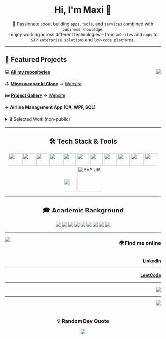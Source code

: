 <h1 align="center">Hi, I'm Maxi 👋</h1>
<p align="center">
  🚀 Passionate about building <code>apps</code>, <code>tools</code>, and <code>services</code> combined with <code>business knowledge</code>.<br>
  I enjoy working across different technologies – from <code>websites</code> and <code>apps</code> to <code>SAP enterprise solutions</code> and <code>low-code platforms</code>.
</p>

<hr>

<h2 align="left">📂 Featured Projects</h2>

<img align="right" src="https://github-readme-stats.vercel.app/api/top-langs/?username=Maximilian2306&layout=compact&theme=radical" />

<div align="left">
  <p>💻 <a href="https://github.com/Maximilian2306?tab=repositories"><b>All my repositories</b></a></p>
  <p>🕹️ <a href="https://github.com/Maximilian2306/Minesweeper_AI_v2"><b>Minesweeper AI Clone</b></a> → <a href="https://maximilian2306.github.io/Minesweeper_AI_v2">Website</a></p>  
  <p>🖼️ <a href="https://github.com/Maximilian2306/Project-Gallery"><b>Project Gallery</b></a> → <a href="https://maximilian2306.github.io/Project-Gallery">Website</a></p>  
  <p>✈️ <b>Airline Management App (C#, WPF, SQL)</b></p>  
</div>

<details>
  <summary>🔒 Selected Work (non-public)</summary>
<br>
  <ul>
    <li><code>SAP UI5 Document Scanner</code> → Built with SAP BAS, enabled scanning, uploading and managing documents (10 months, team project)</li>
    <li><code>Low-Code Customer Management App</code> → Queue management with QR registration and external system Integration (Excel) (4 months, technical architect & UI dev)</li>
    <li><code>Cinema Management App</code> → Desktop app with database Integration built with C#, WPF and SQL (2 month, university project)</li>
    <li><code>Process Modeling (ARIS Connect)</code> → Created and managed business process models (EPK) (university project, team lead)</li>
  </ul>
</details>

<hr>

<h2 align="center">🛠️ Tech Stack & Tools</h2>
<div align="center">
  <!-- Languages -->
  <img src="https://cdn.jsdelivr.net/gh/devicons/devicon/icons/java/java-original.svg" width="40"/>
  <img src="https://cdn.jsdelivr.net/gh/devicons/devicon/icons/csharp/csharp-original.svg" width="40"/>
  <img src="https://cdn.jsdelivr.net/gh/devicons/devicon/icons/javascript/javascript-original.svg" width="40"/>
  <img src="https://cdn.jsdelivr.net/gh/devicons/devicon/icons/r/r-original.svg" width="40"/>
  <img src="https://cdn.jsdelivr.net/gh/devicons/devicon@latest/icons/azuresqldatabase/azuresqldatabase-original.svg" width="40"/>

  <!-- Web & Frameworks -->
  <img src="https://cdn.jsdelivr.net/gh/devicons/devicon/icons/html5/html5-original.svg" width="40"/>
  <img src="https://cdn.jsdelivr.net/gh/devicons/devicon/icons/css3/css3-original.svg" width="40"/>
  <img src="https://cdn.jsdelivr.net/gh/devicons/devicon/icons/react/react-original.svg" width="40"/>

  <!-- Tools -->
  <img src="https://cdn.jsdelivr.net/gh/devicons/devicon/icons/git/git-original.svg" width="40"/>
  <img src="https://cdn.jsdelivr.net/gh/devicons/devicon/icons/postman/postman-original.svg" width="40"/>
  <img src="https://cdn.jsdelivr.net/gh/devicons/devicon/icons/figma/figma-original.svg" width="40"/>
  <img src="https://cdn.jsdelivr.net/gh/devicons/devicon/icons/windows8/windows8-original.svg" width="40"/>
  <img src="https://upload.wikimedia.org/wikipedia/commons/5/59/SAP_2011_logo.svg" width="80" title="SAP UI5"/>
</div>

<hr>

<h2 align="center">🎓 Academic Background</h2>
<div align="center">
<img src="https://img.shields.io/badge/Software%20Development-BD93F9?style=for-the-badge&logo=github&logoColor=black" />
<img src="https://img.shields.io/badge/Object--Oriented%20Programming-FF8C00?style=for-the-badge&logo=java&logoColor=black" />
<img src="https://img.shields.io/badge/Databases-DC143C?style=for-the-badge&logo=mysql&logoColor=black" />
<img src="https://img.shields.io/badge/Web%20Development-228B22?style=for-the-badge&logo=html5&logoColor=black" />
<img src="https://img.shields.io/badge/Software%20Engineering-9370DB?style=for-the-badge&logo=visualstudio&logoColor=black" />
<img src="https://img.shields.io/badge/GUI%20Development-FF69B4?style=for-the-badge&logo=windows&logoColor=black" />
<img src="https://img.shields.io/badge/Agile%20Methods-20B2AA?style=for-the-badge&logo=scrumalliance&logoColor=black" />
<img src="https://img.shields.io/badge/Scrum-FFA500?style=for-the-badge&logo=trello&logoColor=black" />
<img src="https://img.shields.io/badge/Project%20Management-32CD32?style=for-the-badge&logo=asana&logoColor=black" />

</div>

<hr>

<img align="left" src="https://leetcard.jacoblin.cool/Maxi_Lead_Coder?theme=dark&ext=heatmap" />

<div align="right">
  <h3 align="right">🌍 Find me online</h3> <br>
  <a href="https://www.linkedin.com/in/maximilian-hahn-2306aabc"><b>LinkedIn</b></a><hr>
  <a href="https://leetcode.com/u/Maxi_Lead_Coder/"><b>LeetCode</b></a><hr>
  <a href="https://www.buymeacoffee.com/Maximilian2306">
    <img src="https://img.shields.io/badge/-Buy%20Me%20a%20Coffee-orange?logo=buy-me-a-coffee&logoColor=white" />
  </a><hr>
  <img src="https://komarev.com/ghpvc/?username=Maximilian2306" />
</div>

<br>

<h3 align="center">💡 Random Dev Quote</h3>
<div align="center">
  <img src="https://quotes-github-readme.vercel.app/api?type=horizontal&theme=dark"/>
</div>


<!--
---

## ⏱️ Wakatime Coding Stats
[![wakatime](https://wakatime.com/badge/user/Maximilian2306.svg)](https://wakatime.com/@Maximilian2306)
-->

<!---
Maximilian2306/Maximilian2306 is a ✨ special ✨ repository because its `README.md` (this file) appears on your GitHub profile.
You can click the Preview link to take a look at your changes.
--->
